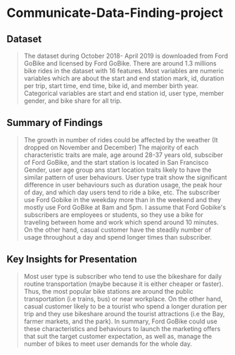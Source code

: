 # Communicate-Data-Finding-project

## Dataset

>  The dataset during October 2018- April 2019 is downloaded from Ford GoBike and licensed by Ford GoBike. There are around 1.3 millions bike rides in the dataset with 16 features. Most variables are numeric variables which are about the start and end station mark, id, duration per trip, start time, end time, bike id, and member birth year. Categorical variables are start and end station id, user type, member gender, and bike share for all trip.

## Summary of Findings

> The growth in number of rides could be affected by the weather (It dropped on November and December)
> The majority of each characteristic traits are male, age around 28-37 years old, subsciber of Ford GoBike, and the start station is located in San Francisco
> Gender, user age group ans start location traits likely to have the similar pattern of user behaviours.
> User type trait show the significant difference in user behaviours such as duration usage, the peak hour of day, and which day users tend to ride a bike, etc. The subscriber use Ford Gobike in the weekday more than in the weekend and they mostly use Ford GoBike at 8am and 5pm. I assume that Ford Gobike's subscribers are employees or students, so they use a bike for traveling between home and work which spend around 10 minutes. On the other hand, casual customer have the steadily number of usage throughout a day and spend longer times than subscriber.


## Key Insights for Presentation

> Most user type is subscriber who tend to use the bikeshare for daily routine transportation (maybe because it is either cheaper or faster). Thus, the most popular bike stations are around the public transportation (i.e trains, bus) or near workplace. On the other hand, casual customer likely to be a tourist who spend a longer duration per trip and they use bikeshare around the tourist attractions (i.e the Bay, farmer markets, and the park). In summary, Ford GoBike could use these characteristics and behaviours to launch the marketing offers that suit the target customer expectation, as well as, manage the number of bikes to meet user demands for the whole day.
